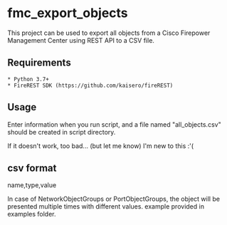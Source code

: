 # fmc_export_objects
This project can be used to export all objects from a Cisco Firepower Management Center using REST API to a CSV file.

## Requirements

    * Python 3.7+
    * FireREST SDK (https://github.com/kaisero/fireREST)

## Usage

Enter information when you run script, and a file named "all_objects.csv" should be created in script directory.

If it doesn't work, too bad... (but let me know) I'm new to this :'(

## csv format

name,type,value

In case of NetworkObjectGroups or PortObjectGroups, the object will be presented multiple times with different values.
example provided in examples folder.
